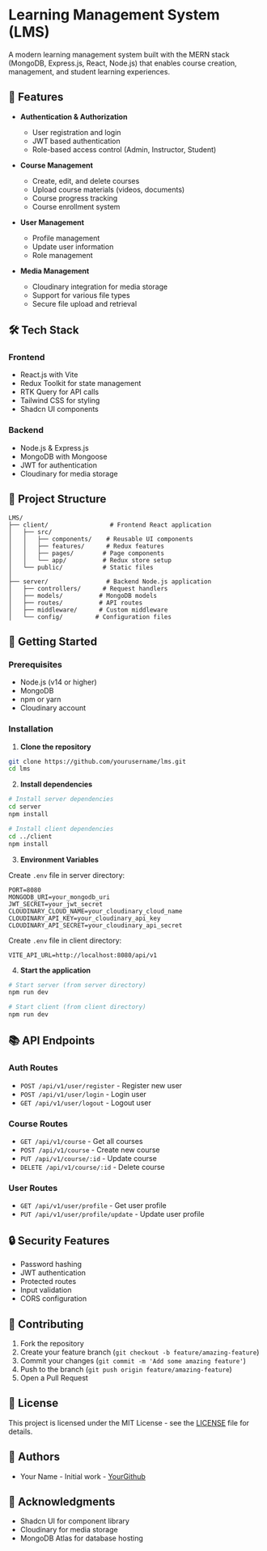 # Learning Management System (LMS)

A modern learning management system built with the MERN stack (MongoDB, Express.js, React, Node.js) that enables course creation, management, and student learning experiences.

## 🚀 Features

- **Authentication & Authorization**
  - User registration and login
  - JWT based authentication
  - Role-based access control (Admin, Instructor, Student)

- **Course Management**
  - Create, edit, and delete courses
  - Upload course materials (videos, documents)
  - Course progress tracking
  - Course enrollment system

- **User Management**
  - Profile management
  - Update user information
  - Role management

- **Media Management**
  - Cloudinary integration for media storage
  - Support for various file types
  - Secure file upload and retrieval

## 🛠️ Tech Stack

### Frontend
- React.js with Vite
- Redux Toolkit for state management
- RTK Query for API calls
- Tailwind CSS for styling
- Shadcn UI components

### Backend
- Node.js & Express.js
- MongoDB with Mongoose
- JWT for authentication
- Cloudinary for media storage

## 📁 Project Structure

```
LMS/
├── client/                 # Frontend React application
│   ├── src/
│   │   ├── components/    # Reusable UI components
│   │   ├── features/      # Redux features
│   │   ├── pages/        # Page components
│   │   └── app/          # Redux store setup
│   └── public/           # Static files
│
├── server/                # Backend Node.js application
│   ├── controllers/      # Request handlers
│   ├── models/          # MongoDB models
│   ├── routes/          # API routes
│   ├── middleware/      # Custom middleware
│   └── config/         # Configuration files
```

## 🚀 Getting Started

### Prerequisites
- Node.js (v14 or higher)
- MongoDB
- npm or yarn
- Cloudinary account

### Installation

1. **Clone the repository**
```bash
git clone https://github.com/yourusername/lms.git
cd lms
```

2. **Install dependencies**
```bash
# Install server dependencies
cd server
npm install

# Install client dependencies
cd ../client
npm install
```

3. **Environment Variables**

Create `.env` file in server directory:
```env
PORT=8080
MONGODB_URI=your_mongodb_uri
JWT_SECRET=your_jwt_secret
CLOUDINARY_CLOUD_NAME=your_cloudinary_cloud_name
CLOUDINARY_API_KEY=your_cloudinary_api_key
CLOUDINARY_API_SECRET=your_cloudinary_api_secret
```

Create `.env` file in client directory:
```env
VITE_API_URL=http://localhost:8080/api/v1
```

4. **Start the application**
```bash
# Start server (from server directory)
npm run dev

# Start client (from client directory)
npm run dev
```

## 📚 API Endpoints

### Auth Routes
- `POST /api/v1/user/register` - Register new user
- `POST /api/v1/user/login` - Login user
- `GET /api/v1/user/logout` - Logout user

### Course Routes
- `GET /api/v1/course` - Get all courses
- `POST /api/v1/course` - Create new course
- `PUT /api/v1/course/:id` - Update course
- `DELETE /api/v1/course/:id` - Delete course

### User Routes
- `GET /api/v1/user/profile` - Get user profile
- `PUT /api/v1/user/profile/update` - Update user profile

## 🔒 Security Features

- Password hashing
- JWT authentication
- Protected routes
- Input validation
- CORS configuration

## 🤝 Contributing

1. Fork the repository
2. Create your feature branch (`git checkout -b feature/amazing-feature`)
3. Commit your changes (`git commit -m 'Add some amazing feature'`)
4. Push to the branch (`git push origin feature/amazing-feature`)
5. Open a Pull Request

## 📝 License

This project is licensed under the MIT License - see the [LICENSE](LICENSE) file for details.

## 👥 Authors

- Your Name - Initial work - [YourGithub](https://github.com/yourusername)

## 🙏 Acknowledgments

- Shadcn UI for component library
- Cloudinary for media storage
- MongoDB Atlas for database hosting
